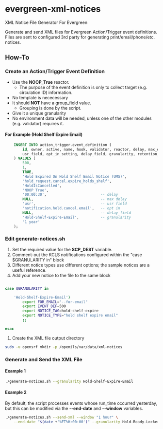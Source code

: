 # evergreen-xml-notices

XML Notice File Generator For Evergreen

Generate and send XML files for Evergreen Action/Trigger event definitions.
Files are sent to configured 3rd party for generating print/email/phone/etc. 
notices.

## How-To

### Create an Action/Trigger Event Definition

* Use the **NOOP\_True** reactor.
  * The purpose of the event definition is only to collect target 
    (e.g. circulation ID) information.
* No template is nececessary
* It should **NOT** have a group\_field value.  
  * Grouping is done by the script.
* Give it a unique granularity
* No environment data will be needed, unless one of the other modules
  (e.g. validator) requires it.


#### For Example (Hold Shelf Expire Email)

```sql
    INSERT INTO action_trigger.event_definition (
        id, owner, active, name, hook, validator, reactor, delay, max_delay,
        usr_field, opt_in_setting, delay_field, granularity, retention_interval
    ) VALUES (
        500, 
        1,
        TRUE,
        'Hold Expired On Hold Shelf Email Notice (UMS)',
        'hold_request.cancel.expire_holds_shelf',
        'HoldIsCancelled',
        'NOOP_True',
        '00:00:30',                         -- delay
        NULL,                               -- max delay
        'usr',                              -- usr field
        'notification.hold.cancel.email',   -- opt in
        NULL,                               -- delay field
        'Hold-Shelf-Expire-Email',          -- granularity
        '1 year'
    );
```

### Edit generate-notices.sh

1. Set the required value for the **SCP\_DEST** variable.
1. Comment-out the KCLS notifications configured within the 
   "case $GRANULARITY in" block
  1. Different notice types use different options; the sample notices
     are a useful reference.
1. Add your new notice to the file to the same block
```sh

case $GRANULARITY in

    'Hold-Shelf-Expire-Email')                                                 
        export FOR_EMAIL="--for-email"                                         
        export EVENT_DEF=500
        export NOTICE_TAG=hold-shelf-expire                                    
        export NOTICE_TYPE="hold shelf expire email"                           
        ;; 

esac

```
1. Create the XML file output directory
```sh
sudo -u opensrf mkdir -p /openils/var/data/xml-notices
```

### Generate and Send the XML File

#### Example 1

```sh
./generate-notices.sh --granularity Hold-Shelf-Expire-Email
```

#### Example 2

By default, the script processes events whose run\_time occurred yesterday,
but this can be modified via the **--end-date** and **--window** variables.

```sh
./generate-notices.sh --send-xml --window "1 hour" \
    --end-date "$(date +'%FT%H:00:00')" --granularity Hold-Ready-Locker-Phone
```




